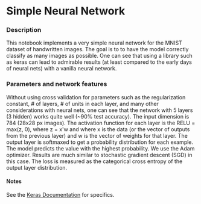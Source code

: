 # Simple Neural Network

### Description
This notebook implements a very simple neural network for the MNIST dataset of handwritten images. The goal is to to have the
model correctly classify as many images as possible. One can see that using a library such as keras can lead to admirable results
(at least compared to the early days of neural nets) with a vanilla neural network. 

### Parameters and network features
Without using cross validation for parameters such as the regularization constant, # of layers, # of units in each layer, and many other 
considerations with neural nets, one can see that the network with 5 layers (3 hidden) works quite well (~90% test accuracy). 
The input dimension is 784 (28x28 px images). 
The activation function for each layer is the RELU = max(z, 0), where z = x'w and where x is the data (or the vector of outputs from the previous layer) and w is the vector of weights for that layer. The output layer is softmaxed to get a probability distribution for each example. The model predicts the value with the highest probability. We use the Adam optimizer. Results are much similar to stochastic gradient descent (SGD) in this case. The loss is measured as the categorical cross entropy of the output layer distribution.

#### Notes
See the [Keras Documentation](https://keras.io/) for specifics.

